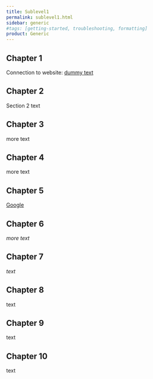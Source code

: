 ```yaml
---
title: Sublevel1
permalink: sublevel1.html
sidebar: generic
#tags: [getting-started, troubleshooting, formatting]
product: Generic
---
```


## Chapter 1
Connection to website: [dummy text](http://google.com) 

## Chapter 2

Section 2 text

## Chapter 3

more text

## Chapter 4

more text

## Chapter 5

[Google](http://google.com) 

## Chapter  6

*more text*

## Chapter 7

_text_

## Chapter 8

text

## Chapter 9

text

## Chapter 10

text

